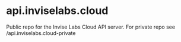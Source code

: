 # api.inviselabs.cloud
Public repo for the Invise Labs Cloud API server. For private repo see /api.inviselabs.cloud-private
